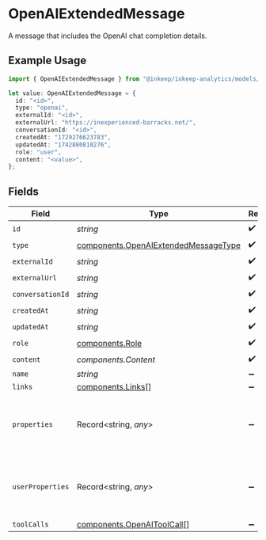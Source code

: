 # OpenAIExtendedMessage

A message that includes the OpenAI chat completion details.

## Example Usage

```typescript
import { OpenAIExtendedMessage } from "@inkeep/inkeep-analytics/models/components";

let value: OpenAIExtendedMessage = {
  id: "<id>",
  type: "openai",
  externalId: "<id>",
  externalUrl: "https://inexperienced-barracks.net/",
  conversationId: "<id>",
  createdAt: "1729276623783",
  updatedAt: "1742880810276",
  role: "user",
  content: "<value>",
};
```

## Fields

| Field                                                                                        | Type                                                                                         | Required                                                                                     | Description                                                                                  |
| -------------------------------------------------------------------------------------------- | -------------------------------------------------------------------------------------------- | -------------------------------------------------------------------------------------------- | -------------------------------------------------------------------------------------------- |
| `id`                                                                                         | *string*                                                                                     | :heavy_check_mark:                                                                           | N/A                                                                                          |
| `type`                                                                                       | [components.OpenAIExtendedMessageType](../../models/components/openaiextendedmessagetype.md) | :heavy_check_mark:                                                                           | N/A                                                                                          |
| `externalId`                                                                                 | *string*                                                                                     | :heavy_check_mark:                                                                           | N/A                                                                                          |
| `externalUrl`                                                                                | *string*                                                                                     | :heavy_check_mark:                                                                           | N/A                                                                                          |
| `conversationId`                                                                             | *string*                                                                                     | :heavy_check_mark:                                                                           | N/A                                                                                          |
| `createdAt`                                                                                  | *string*                                                                                     | :heavy_check_mark:                                                                           | N/A                                                                                          |
| `updatedAt`                                                                                  | *string*                                                                                     | :heavy_check_mark:                                                                           | N/A                                                                                          |
| `role`                                                                                       | [components.Role](../../models/components/role.md)                                           | :heavy_check_mark:                                                                           | N/A                                                                                          |
| `content`                                                                                    | *components.Content*                                                                         | :heavy_check_mark:                                                                           | N/A                                                                                          |
| `name`                                                                                       | *string*                                                                                     | :heavy_minus_sign:                                                                           | N/A                                                                                          |
| `links`                                                                                      | [components.Links](../../models/components/links.md)[]                                       | :heavy_minus_sign:                                                                           | N/A                                                                                          |
| `properties`                                                                                 | Record<string, *any*>                                                                        | :heavy_minus_sign:                                                                           | A customizable collection of custom properties or attributes.                                |
| `userProperties`                                                                             | Record<string, *any*>                                                                        | :heavy_minus_sign:                                                                           | A customizable collection of custom properties or attributes.                                |
| `toolCalls`                                                                                  | [components.OpenAIToolCall](../../models/components/openaitoolcall.md)[]                     | :heavy_minus_sign:                                                                           | N/A                                                                                          |